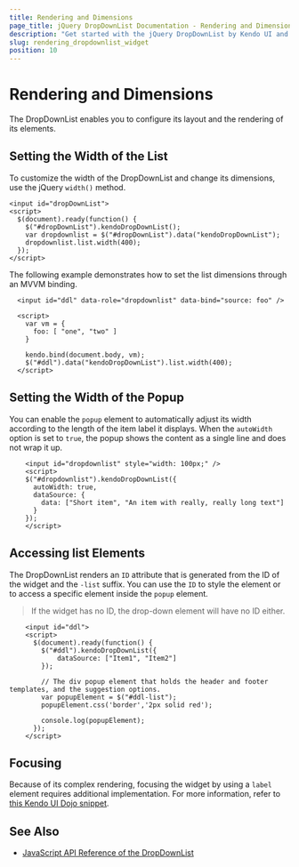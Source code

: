 ```yaml
---
title: Rendering and Dimensions
page_title: jQuery DropDownList Documentation - Rendering and Dimensions
description: "Get started with the jQuery DropDownList by Kendo UI and configure its layout and the rendering of its elements."
slug: rendering_dropdownlist_widget
position: 10
---
```


# Rendering and Dimensions

The DropDownList enables you to configure its layout and the rendering of its elements.

## Setting the Width of the List

To customize the width of the DropDownList and change its dimensions, use the jQuery `width()` method.

    <input id="dropDownList">
    <script>
      $(document).ready(function() {
        $("#dropDownList").kendoDropDownList();
        var dropdownlist = $("#dropDownList").data("kendoDropDownList");
        dropdownlist.list.width(400);
      });
    </script>

The following example demonstrates how to set the list dimensions through an MVVM binding.

```dojo
  <input id="ddl" data-role="dropdownlist" data-bind="source: foo" />

  <script>
    var vm = {
      foo: [ "one", "two" ]
    }

    kendo.bind(document.body, vm);
    $("#ddl").data("kendoDropDownList").list.width(400);
  </script>
```

## Setting the Width of the Popup

You can enable the `popup` element to automatically adjust its width according to the length of the item label it displays. When the `autoWidth` option is set to `true`, the popup shows the content as a single line and does not wrap it up.

```dojo
    <input id="dropdownlist" style="width: 100px;" />
    <script>
    $("#dropdownlist").kendoDropDownList({
      autoWidth: true,
      dataSource: {
        data: ["Short item", "An item with really, really long text"]
      }
    });
    </script>
```

## Accessing list Elements

The DropDownList renders an `ID` attribute that is generated from the ID of the widget and the `-list` suffix. You can use the `ID` to style the element or to access a specific element inside the `popup` element.

> If the widget has no ID, the drop-down element will have no ID either.

```dojo
    <input id="ddl">
    <script>
      $(document).ready(function() {
        $("#ddl").kendoDropDownList({
            dataSource: ["Item1", "Item2"]
        });

        // The div popup element that holds the header and footer templates, and the suggestion options.
        var popupElement = $("#ddl-list");
        popupElement.css('border','2px solid red');

        console.log(popupElement);
      });
    </script>
```

## Focusing

Because of its complex rendering, focusing the widget by using a `label` element requires additional implementation. For more information, refer to [this Kendo UI Dojo snippet](https://dojo.telerik.com/uSeho).

## See Also

* [JavaScript API Reference of the DropDownList](/api/javascript/ui/dropdownlist)
